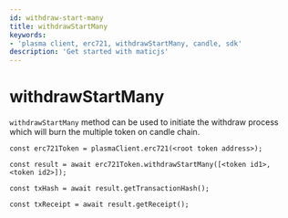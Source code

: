 ```yaml
---
id: withdraw-start-many
title: withdrawStartMany
keywords: 
- 'plasma client, erc721, withdrawStartMany, candle, sdk'
description: 'Get started with maticjs'
---
```


# withdrawStartMany

`withdrawStartMany` method can be used to initiate the withdraw process which will burn the multiple token on candle chain.

```
const erc721Token = plasmaClient.erc721(<root token address>);

const result = await erc721Token.withdrawStartMany([<token id1>, <token id2>]);

const txHash = await result.getTransactionHash();

const txReceipt = await result.getReceipt();

```
